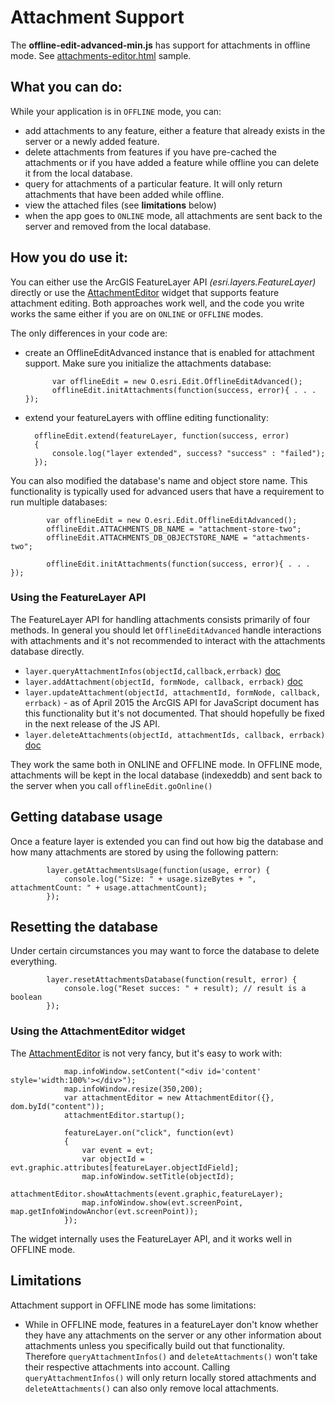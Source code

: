 # Attachment Support
The __offline-edit-advanced-min.js__ has support for attachments in offline mode. See [attachments-editor.html](../samples/attachments-editor.html) sample.

## What you can do:
While your application is in `OFFLINE` mode, you can:

* add attachments to any feature, either a feature that already exists in the server or a newly added feature.
* delete attachments from features if you have pre-cached the attachments or if you have added a feature while offline you can delete it from the local database. 
* query for attachments of a particular feature. It will only return attachments that have been added while offline.
* view the attached files (see __limitations__ below)
* when the app goes to `ONLINE` mode, all attachments are sent back to the server and removed from the local database.

## How you do use it:
You can either use the ArcGIS FeatureLayer API _(esri.layers.FeatureLayer)_ directly or use the [AttachmentEditor](https://developers.arcgis.com/javascript/jsapi/attachmenteditor-amd.html) widget that supports feature attachment editing. Both approaches work well, and the code you write works the same either if you are on `ONLINE` or `OFFLINE` modes.

The only differences in your code are:

* create an OfflineEditAdvanced instance that is enabled for attachment support. Make sure you initialize the attachments database:

            var offlineEdit = new O.esri.Edit.OfflineEditAdvanced();
            offlineEdit.initAttachments(function(success, error){ . . . });

* extend your featureLayers with offline editing functionality:

		offlineEdit.extend(featureLayer, function(success, error)
		{
			console.log("layer extended", success? "success" : "failed");
		});

You can also modified the database's name and object store name. This functionality is typically used for advanced
users that have a requirement to run multiple databases:

            var offlineEdit = new O.esri.Edit.OfflineEditAdvanced();
            offlineEdit.ATTACHMENTS_DB_NAME = "attachment-store-two";
            offlineEdit.ATTACHMENTS_DB_OBJECTSTORE_NAME = "attachments-two";
            
            offlineEdit.initAttachments(function(success, error){ . . . });

### Using the FeatureLayer API
The FeatureLayer API for handling attachments consists primarily of four methods. In general you should let `OfflineEditAdvanced`
handle interactions with attachments and it's not recommended to interact with the attachments database directly. 

* `layer.queryAttachmentInfos(objectId,callback,errback)` [doc](https://developers.arcgis.com/javascript/jsapi/featurelayer.html#queryattachmentinfos)
* `layer.addAttachment(objectId, formNode, callback, errback)` [doc](https://developers.arcgis.com/javascript/jsapi/featurelayer.html#addattachment)
* `layer.updateAttachment(objectId, attachmentId, formNode, callback, errback)` - as of April 2015 the ArcGIS API for JavaScript document has this functionality but it's not documented. That should hopefully be fixed in the next release of the JS API.
* `layer.deleteAttachments(objectId, attachmentIds, callback, errback)` [doc](https://developers.arcgis.com/javascript/jsapi/featurelayer.html#deleteattachments)

They work the same both in ONLINE and OFFLINE mode. In OFFLINE mode, attachments will be kept in the local database (indexeddb) and sent back to the server when you call `offlineEdit.goOnline()`

## Getting database usage
Once a feature layer is extended you can find out how big the database and how many attachments are stored by using the following pattern:

			layer.getAttachmentsUsage(function(usage, error) {
				console.log("Size: " + usage.sizeBytes + ", attachmentCount: " + usage.attachmentCount);
			});

## Resetting the database
Under certain circumstances you may want to force the database to delete everything.

			layer.resetAttachmentsDatabase(function(result, error) { 
				console.log("Reset succes: " + result); // result is a boolean
			});

### Using the AttachmentEditor widget
The [AttachmentEditor](https://developers.arcgis.com/javascript/jsapi/attachmenteditor-amd.html) is not very fancy, but it's easy to work with:

                map.infoWindow.setContent("<div id='content' style='width:100%'></div>");
                map.infoWindow.resize(350,200);
                var attachmentEditor = new AttachmentEditor({}, dom.byId("content"));
                attachmentEditor.startup();

                featureLayer.on("click", function(evt) 
                {
                    var event = evt;
                    var objectId = evt.graphic.attributes[featureLayer.objectIdField];
                    map.infoWindow.setTitle(objectId);
                    attachmentEditor.showAttachments(event.graphic,featureLayer);
                    map.infoWindow.show(evt.screenPoint, map.getInfoWindowAnchor(evt.screenPoint));
                });

The widget internally uses the FeatureLayer API, and it works well in OFFLINE mode.


## Limitations
Attachment support in OFFLINE mode has some limitations:

* While in OFFLINE mode, features in a featureLayer don't know whether they have any attachments on the server or any other information about attachments unless you specifically build out that functionality. Therefore `queryAttachmentInfos()` and `deleteAttachments()` won't take their respective attachments into account. Calling `queryAttachmentInfos()` will only return locally stored attachments and `deleteAttachments()` can also only remove local attachments.